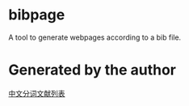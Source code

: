 bibpage
=======

A tool to generate webpages according to a bib file.

Generated by the author
=======================

[中文分词文献列表](http://zhangkaixu.github.com/bibpage/cws.html)
